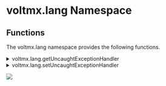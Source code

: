                             


voltmx.lang Namespace
===================

Functions
---------

The voltmx.lang namespace provides the following functions.


<details close markdown="block"><summary>voltmx.lang.getUncaughtExceptionHandler</summary>

The voltmx.lang.getUncaughtExceptionHandler API retrieves the reference to a JavaScript function that is currently set as an exception handler for all uncaught exceptions.

### Syntax

```

voltmx.lang.getUncaughtExceptionHandler()
```

### Example

```

var funtionObject = voltmx.lang.getUncaughtExceptionHandler();
```

### Return Values

JavaScript value containing the function reference.

### Platform Availability

Available in iOS and Android platforms.

</details>
<details close markdown="block"><summary>voltmx.lang.setUncaughtExceptionHandler</summary>

The voltmx.lang.setUncaughtExceptionHandler API sets a JavaScript function as an exception handler for all uncaught exceptions. The JavaScript function takes one argument that is the JavaScript exception object. A developer can query the properties of this object like any other JavaScript object.

> **_Note:_** In Android platform ,the exceptionObject contains only **stack** and **message** properties.

### Syntax

```

voltmx.lang.setUncaughtExceptionHandler([JavaScript Function Object](#JSFunctionObject))
```

### Input Parameters

  
| Parameter | Description |
| --- | --- |
| JavaScript Function object \[Function\] - Mandatory | Call back function that is called when an uncaught exception is raised by JavaScript engine. |

Following is the signature of the function object: 

```

Function <FuncName> ( exceptionObject)  
<handler code>  
End  
```

### Example

```

function uncaughtExceptionHandler(exceptionObject) {
    // Converting exception object into a readable string
    var exceptionString = "";

    if ("sourceURL" in exceptionObject) {
        exceptionString += exceptionObject.sourceURL;
    }
    if ("line" in exceptionObject) {
        exceptionString += " line # " + exceptionObject.line;
    }
    if ("message" in exceptionObject) {
        exceptionString += " : " + exceptionObject.message;
    }

    //Logging the exception string to console
    voltmx.print("Unhandled Exception:" + exceptionString);
}

voltmx.lang.setUncaughtExceptionHandler(uncaughtExceptionHandler);
```

### Return Values

None

### Platform Availability

Available in iOS and Android platforms.

</details>

![](resources/prettify/onload.png)
